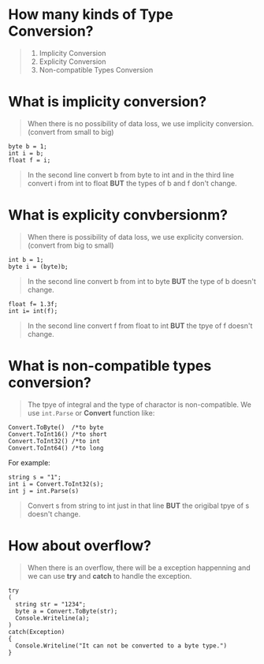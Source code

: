 # How many kinds of Type Conversion?
> 1. Implicity Conversion  
> 2. Explicity Conversion  
> 3. Non-compatible Types Conversion  

# What is implicity conversion?
>When there is no possibility of data loss, we use implicity conversion. (convert from small to big)  
```
byte b = 1;
int i = b;
float f = i;
```
>In the second line convert b from byte to int and in the third line convert i from int to float **BUT** the types of b and f don't change.
 
# What is explicity convbersionm?
>When there is possibility of data loss, we use explicity conversion. (convert from big to small)
```
int b = 1;
byte i = (byte)b;
```
>In the second line convert b from int to byte **BUT** the type of b doesn't change.  
```
float f= 1.3f;
int i= int(f);
```
>In the second line convert f from float to int **BUT** the tpye of f doesn't change.   

# What is non-compatible types conversion?
>The tpye of integral and the type of charactor is non-compatible.
>We use `int.Parse` or **Convert** function like:
```
Convert.ToByte()  /*to byte
Convert.ToInt16() /*to short
Convert.ToInt32() /*to int
Convert.ToInt64() /*to long
```
For example:
```
string s = "1";
int i = Convert.ToInt32(s);
int j = int.Parse(s)
```
>Convert s from string to int just in that line **BUT** the origibal tpye of s doesn't change.

# How about overflow?
>When there is an overflow, there will be a exception happenning and we can use **try** and **catch** to handle the exception.
```
try
(
  string str = "1234";
  byte a = Convert.ToByte(str);
  Console.Writeline(a);
)
catch(Exception)
{
  Console.Writeline("It can not be converted to a byte type.")
}
```
